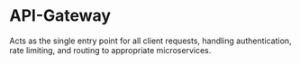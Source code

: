 # API-Gateway
Acts as the single entry point for all client requests, handling authentication, rate limiting, and routing to appropriate microservices.
